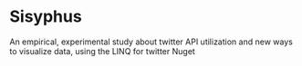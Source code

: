 # Sisyphus
An empirical, experimental study about twitter API utilization and new ways to visualize data, using the LINQ for twitter Nuget 
